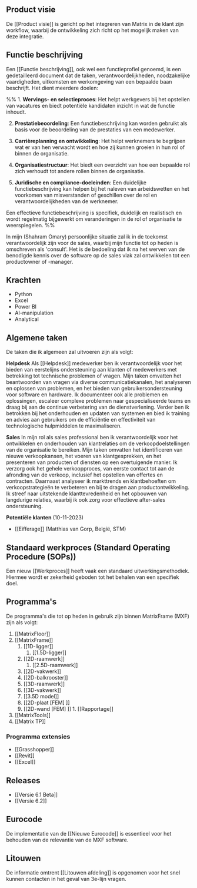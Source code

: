 ## Product visie
De [[Product visie]] is gericht op het integreren van Matrix in de klant zijn workflow, waarbij de ontwikkeling zich richt op het mogelijk maken van deze integratie.

## Functie beschrijving
Een [[Functie beschrijving]], ook wel een functieprofiel genoemd, is een gedetailleerd document dat de taken, verantwoordelijkheden, noodzakelijke vaardigheden, uitkomsten en werkomgeving van een bepaalde baan beschrijft. Het dient meerdere doelen:

%% 1. **Wervings- en selectieproces**: Het helpt werkgevers bij het opstellen van vacatures en biedt potentiële kandidaten inzicht in wat de functie inhoudt.

2. **Prestatiebeoordeling**: Een functiebeschrijving kan worden gebruikt als basis voor de beoordeling van de prestaties van een medewerker.

3. **Carrièreplanning en ontwikkeling**: Het helpt werknemers te begrijpen wat er van hen verwacht wordt en hoe zij kunnen groeien in hun rol of binnen de organisatie.

4. **Organisatiestructuur**: Het biedt een overzicht van hoe een bepaalde rol zich verhoudt tot andere rollen binnen de organisatie.

5. **Juridische en compliance-doeleinden**: Een duidelijke functiebeschrijving kan helpen bij het naleven van arbeidswetten en het voorkomen van misverstanden of geschillen over de rol en verantwoordelijkheden van de werknemer.

Een effectieve functiebeschrijving is specifiek, duidelijk en realistisch en wordt regelmatig bijgewerkt om veranderingen in de rol of organisatie te weerspiegelen. %%


In mijn (Shahram Omary) persoonlijke situatie zal ik in de toekomst verantwoordelijk zijn voor de sales, waarbij mijn functie tot op heden is omschreven als 'consult'. Het is de bedoeling dat ik na het werven van de benodigde kennis over de software op de sales vlak  zal ontwikkelen tot een productowner of -manager.

## Krachten
- Python
- Excel
- Power BI
- AI-manipulation
- Analytical

## Algemene taken
De taken die ik algemeen zal uitvoeren zijn als volgt:

**Helpdesk**
Als [[Helpdesk]] medewerker ben ik verantwoordelijk voor het bieden van eerstelijns ondersteuning aan klanten of medewerkers met betrekking tot technische problemen of vragen. Mijn taken omvatten het beantwoorden van vragen via diverse communicatiekanalen, het analyseren en oplossen van problemen, en het bieden van gebruikersondersteuning voor software en hardware. Ik documenteer ook alle problemen en oplossingen, escaleer complexe problemen naar gespecialiseerde teams en draag bij aan de continue verbetering van de dienstverlening. Verder ben ik betrokken bij het onderhouden en updaten van systemen en bied ik training en advies aan gebruikers om de efficiëntie en effectiviteit van technologische hulpmiddelen te maximaliseren.

**Sales**
In mijn rol als sales professional ben ik verantwoordelijk voor het ontwikkelen en onderhouden van klantrelaties om de verkoopdoelstellingen van de organisatie te bereiken. Mijn taken omvatten het identificeren van nieuwe verkoopkansen, het voeren van klantgesprekken, en het presenteren van producten of diensten op een overtuigende manier. Ik verzorg ook het gehele verkoopproces, van eerste contact tot aan de afronding van de verkoop, inclusief het opstellen van offertes en contracten. Daarnaast analyseer ik markttrends en klantbehoeften om verkoopstrategieën te verbeteren en bij te dragen aan productontwikkeling. Ik streef naar uitstekende klanttevredenheid en het opbouwen van langdurige relaties, waarbij ik ook zorg voor effectieve after-sales ondersteuning.

**Potentiële klanten** (10-11-2023)
- [[Eifferage]] (Matthias van Gorp, België, STM)

## Standaard werkproces (Standard Operating Procedure (SOPs))
Een nieuw [[Werkproces]] heeft vaak een standaard uitwerkingsmethodiek. Hiermee wordt er zekerheid geboden tot het behalen van een specifiek doel.

## Programma's 
De programma's die tot op heden in gebruik zijn binnen MatrixFrame (MXF) zijn als volgt:
1. [[MatrixFloor]]
2. [[MatrixFrame]]
	1. [[1D-ligger]]
		1. [[1.5D-ligger]]
	2. [[2D-raamwerk]]
		1. [[2.5D-raamwerk]]
	3. [[2D-vakwerk]]
	4. [[2D-balkrooster]]
	5. [[3D-raamwerk]]
	6. [[3D-vakwerk]]
	7. [[3.5D model]]
	8. [[2D-plaat [FEM] ]]
	9. [[2D-wand [FEM] ]]
			1. [[Rapportage]]
3. [[MatrixTools]]
4. [[Matrix TP]]

### Programma extensies
- [[Grasshopper]]
- [[Revit]]
- [[Excel]]

## Releases
* [[Versie 6.1 Beta]]
* [[Versie 6.2]]

## Eurocode
De implementatie van de [[Nieuwe Eurocode]] is essentieel voor het behouden van de relevantie van de MXF software.

## Litouwen
De informatie omtrent [[Litouwen afdeling]] is opgenomen voor het snel kunnen contacten in het geval van 3e-lijn vragen. 